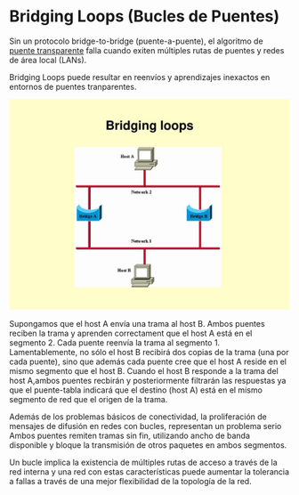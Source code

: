 # Bridging Loops (Bucles de Puentes)


Sin un protocolo bridge-to-bridge (puente-a-puente), el algoritmo de [puente transparente](puentes_transparentes.md)
falla cuando exiten múltiples rutas de puentes y redes de área local (LANs).

Bridging Loops puede resultar en reenvíos y aprendizajes inexactos en entornos de puentes tranparentes.


![esquema_general](img/bridging_loops.jpg)


Supongamos que el host A envía una trama al host B. Ambos puentes reciben la trama y aprenden
correctament que el host A está en el segmento 2. Cada puente reenvía la trama al segmento 1. 
Lamentablemente, no sólo el host B recibirá dos copias de la trama (una por cada puente), sino que 
además cada puente cree que el host A reside en el mismo segmento que el host B. Cuando el host B
responde a la trama del host A,ambos puentes recbirán y posteriormente filtrarán las respuestas ya que
el puente-tabla indicará que el destino (host A) está en el mismo segmento de red que el origen de la 
trama.

Además de los problemas básicos de conectividad, la proliferación de mensajes de difusión en redes con 
bucles, representan un problema serio Ambos puentes remiten tramas sin fin, utilizando ancho de banda 
disponible y bloque la transmisión de otros paquetes en ambos segmentos.

Un bucle implica la existencia de múltiples rutas de acceso a través de la red interna y una red con
estas características puede aumentar la tolerancia a fallas a través de una mejor flexibilidad de la
topología de la red.